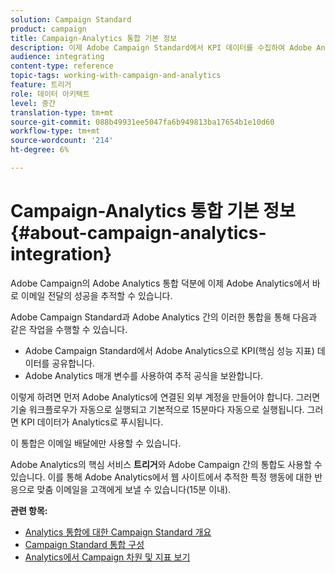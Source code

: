 ```yaml
---
solution: Campaign Standard
product: campaign
title: Campaign-Analytics 통합 기본 정보
description: 이제 Adobe Campaign Standard에서 KPI 데이터를 수집하여 Adobe Analytics과 캠페인 데이터를 공유하여 Adobe Campaign의 이메일 마케팅 지표를 측정할 수 있습니다.
audience: integrating
content-type: reference
topic-tags: working-with-campaign-and-analytics
feature: 트리거
role: 데이터 아키텍트
level: 중간
translation-type: tm+mt
source-git-commit: 088b49931ee5047fa6b949813ba17654b1e10d60
workflow-type: tm+mt
source-wordcount: '214'
ht-degree: 6%

---
```



# Campaign-Analytics 통합 기본 정보{#about-campaign-analytics-integration}

Adobe Campaign의 Adobe Analytics 통합 덕분에 이제 Adobe Analytics에서 바로 이메일 전달의 성공을 추적할 수 있습니다.

Adobe Campaign Standard과 Adobe Analytics 간의 이러한 통합을 통해 다음과 같은 작업을 수행할 수 있습니다.

* Adobe Campaign Standard에서 Adobe Analytics으로 KPI(핵심 성능 지표) 데이터를 공유합니다.
* Adobe Analytics 매개 변수를 사용하여 추적 공식을 보완합니다.

이렇게 하려면 먼저 Adobe Analytics에 연결된 외부 계정을 만들어야 합니다. 그러면 기술 워크플로우가 자동으로 실행되고 기본적으로 15분마다 자동으로 실행됩니다. 그러면 KPI 데이터가 Analytics로 푸시됩니다.

이 통합은 이메일 배달에만 사용할 수 있습니다.

Adobe Analytics의 핵심 서비스 **트리거**&#x200B;와 Adobe Campaign 간의 통합도 사용할 수 있습니다. 이를 통해 Adobe Analytics에서 웹 사이트에서 추적한 특정 행동에 대한 반응으로 맞춤 이메일을 고객에게 보낼 수 있습니다(15분 이내).

**관련 항목:**

* [Analytics 통합에 대한 Campaign Standard 개요](https://docs.adobe.com/content/help/en/analytics/integration/adobe-campaign.html)
* [Campaign Standard 통합 구성](https://docs.adobe.com/content/help/en/campaign-standard/using/integrating-with-adobe-cloud/working-with-campaign-and-analytics/configure-campaign-analytics-integration.html)
* [Analytics에서 Campaign 차원 및 지표 보기](../../integrating/using/campaign-dimensions-and-metrics-in-analytics.md)
